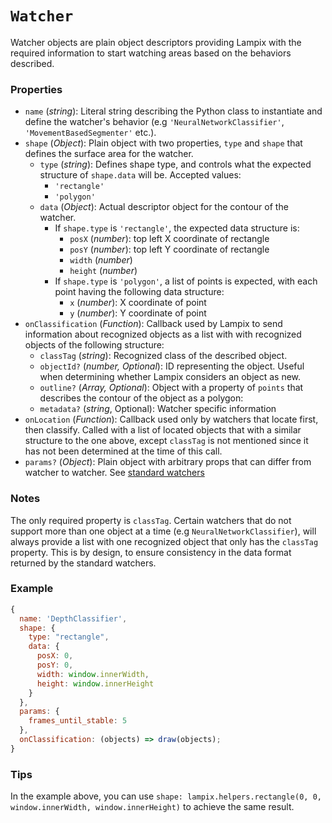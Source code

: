 # `Watcher`

Watcher objects are plain object descriptors providing Lampix with the required information to start watching areas based on the behaviors described.

### Properties

* `name` (_string_): Literal string describing the Python class to instantiate and define the watcher's behavior (e.g `'NeuralNetworkClassifier'`, `'MovementBasedSegmenter'` etc.).
* `shape` (_Object_): Plain object with two properties, `type` and `shape` that defines the surface area for the watcher.
  * `type` (_string_): Defines shape type, and controls what the expected structure of `shape.data` will be. Accepted values:
    * `'rectangle'`
    * `'polygon'`
  * `data` (_Object_): Actual descriptor object for the contour of the watcher.
    * If `shape.type` is `'rectangle'`, the expected data structure is:
      * `posX` (_number_): top left X coordinate of rectangle
      * `posY` (_number_): top left Y coordinate of rectangle
      * `width` (_number_)
      * `height` (_number_)
    * If `shape.type` is `'polygon'`, a list of points is expected, with each point having the following data structure:
      * `x` (_number_): X coordinate of point
      * `y` (_number_): Y coordinate of point
* `onClassification` (_Function_): Callback used by Lampix to send information about recognized objects as a list with with recognized objects of the following structure:
  * `classTag` (_string_): Recognized class of the described object.
  * `objectId?` (_number, Optional_): ID representing the object. Useful when determining whether Lampix considers an object as new.
  * `outline?` (_Array<Point>, Optional_): Object with a property of `points` that describes the contour of the object as a polygon:
  * `metadata?` (_string_, Optional): Watcher specific information
* `onLocation` (_Function_): Callback used only by watchers that locate first, then classify. Called with a list of located objects that with a similar structure to the one above, except `classTag` is not mentioned since it has not been determined at the time of this call.
* `params?` (_Object_): Plain object with arbitrary props that can differ from watcher to watcher. See [standard watchers](../../standard-watchers.md)

### Notes

The only required property is `classTag`. Certain watchers that do not support more than one object at a time (e.g `NeuralNetworkClassifier`), will always provide a list with one recognized object that only has the `classTag` property. This is by design, to ensure consistency in the data format returned by the standard watchers.

### Example

```js
{
  name: 'DepthClassifier',
  shape: {
    type: "rectangle",
    data: {
      posX: 0,
      posY: 0,
      width: window.innerWidth,
      height: window.innerHeight
    }
  },
  params: {
    frames_until_stable: 5
  },
  onClassification: (objects) => draw(objects);
}
```

### Tips

In the example above, you can use `shape: lampix.helpers.rectangle(0, 0, window.innerWidth, window.innerHeight)` to achieve the same result.
